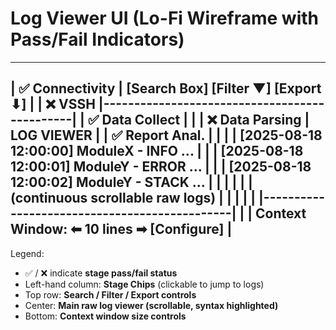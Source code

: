 # Log Viewer UI (Lo-Fi Wireframe with Pass/Fail Indicators)

-----------------------------------------------------------------
| ✅ Connectivity | [Search Box] [Filter ▼] [Export ⬇]          |
| ❌ VSSH         |----------------------------------------------|
| ✅ Data Collect |                                              |
| ❌ Data Parsing |                  LOG VIEWER                  |
| ✅ Report Anal. |                                              |
|                 |  [2025-08-18 12:00:00] ModuleX - INFO ...    |
|                 |  [2025-08-18 12:00:01] ModuleY - ERROR ...   |
|                 |  [2025-08-18 12:00:02] ModuleY - STACK ...   |
|                 |                                              |
|                 |  (continuous scrollable raw logs)            |
|                 |                                              |
|                 |----------------------------------------------|
|                 | Context Window:  ⬅ 10 lines ➡  [Configure]  |
-----------------------------------------------------------------

Legend:
- ✅ / ❌ indicate **stage pass/fail status**
- Left-hand column: **Stage Chips** (clickable to jump to logs)
- Top row: **Search / Filter / Export controls**
- Center: **Main raw log viewer (scrollable, syntax highlighted)**
- Bottom: **Context window size controls**
